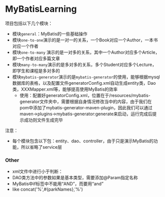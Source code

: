 # MyBatisLearning

项目包括以下几个模块：
- 模块`general`：MyBatis的一些基础操作
- 模块`one-to-one`演示的是一对一的关系，一个Book对应一个Author，一本书对应一个作者
- 模块`one-to-many` 演示的是一对多的关系，其中一个Author对应多个Article，即一个作者对应多篇文章
- 模块`many-to-many`演示的是多对多的关系，多个Student对应多个Lecture，即学生和课程是多对多的
- 模块`mybatis-generator`演示的是`mybatis-generator`的使用，能够根据mysql数据库的表格，以及配置文件generatorConfig.xml自动生成entity类，Dao类，XXXMapper.xml等，能够提高使用MyBatis的效率
  - 使用：配置好generatorConfig.xml，位置在于/resources/mybatis-generator文件夹中，需要根据自身情况修改当中的内容，由于我们在pom中添加了mybatis-generator-maven-plugin，因此我们可以通过maven->plugins->mybatis-generator:generate来启动，运行完成后提示成功则文件生成完毕
  

注意：
- 每个模块包含以下包：entity、dao、controller，由于只是演示MyBatis的功能，所以省略了service层





### Other

- xml文件中进行小于判断：<![CDATA[<=]]>
- DAO类方法中的参数如果是基本类型，需要添加@Param指定名称
- MyBatis中if标签中不能用“AND”，而要用“and”
- like concat('%',#{parkNames},'%')



